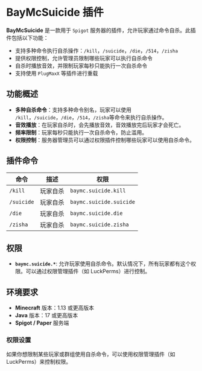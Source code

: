 # BayMcSuicide 插件

**BayMcSuicide** 是一款用于 `Spigot` 服务器的插件，允许玩家通过命令自杀。此插件包括以下功能：

- 支持多种命令执行自杀操作：`/kill`，`/suicide`，`/die`，`/514`，`/zisha`
- 提供权限控制，允许管理员限制哪些玩家可以执行自杀命令
- 自杀时播放音效，并限制玩家每秒只能执行一次自杀命令
- 支持使用 `PlugMaxX` 等插件进行重载

## 功能概述

- **多种自杀命令**：支持多种命令别名，玩家可以使用 `/kill`，`/suicide`，`/die`，`/514`，`/zisha`等命令来执行自杀操作。
- **音效播放**：在玩家自杀时，会先播放音效，音效播放完后玩家才会死亡。
- **频率限制**：玩家每秒只能执行一次自杀命令，防止滥用。
- **权限控制**：服务器管理员可以通过权限插件控制哪些玩家可以使用自杀命令。

## 插件命令

| 命令         | 描述           | 权限                      |
|--------------|----------------|-------------------------|
| `/kill`      | 玩家自杀       | `baymc.suicide.kill`    |
| `/suicide`   | 玩家自杀       | `baymc.suicide.suicide` |
| `/die`       | 玩家自杀       | `baymc.suicide.die`     |
| `/zisha`     | 玩家自杀       | `baymc.suicide.zisha`   |

## 权限

- **`baymc.suicide.*`**: 允许玩家使用自杀命令。默认情况下，所有玩家都有这个权限。可以通过权限管理插件（如 LuckPerms）进行控制。

## 环境要求

- **Minecraft** 版本：1.13 或更高版本
- **Java** 版本：17 或更高版本
- **Spigot / Paper** 服务端

### 权限设置

如果你想限制某些玩家或群组使用自杀命令，可以使用权限管理插件（如 LuckPerms）来控制权限。
